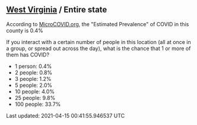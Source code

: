 
## [West Virginia](/united-states/west-virginia) / Entire state

According to [MicroCOVID.org](http://microcovid.org),
the "Estimated Prevalence" of COVID in this county is 0.4%

If you interact with a certain number of people in this location
(all at once in a group, or spread out across the day), what is the chance that
1 or more of them has COVID?

- 1 person: 0.4%
- 2 people: 0.8%
- 3 people: 1.2%
- 5 people: 2.0%
- 10 people: 4.0%
- 25 people: 9.8%
- 100 people: 33.7%

Last updated: 2021-04-15 00:41:55.946537 UTC
